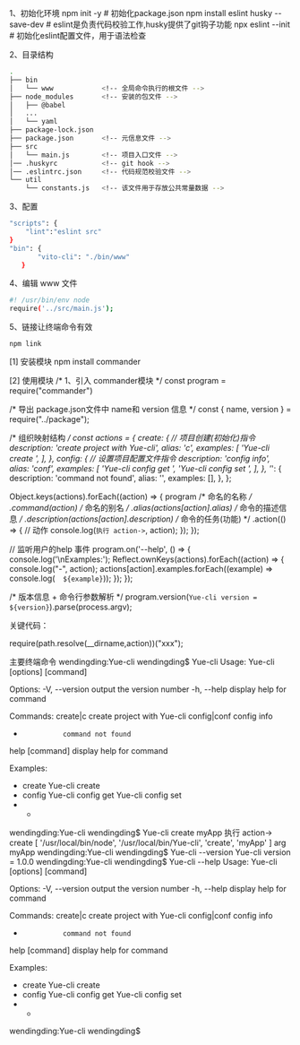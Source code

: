 
<!-- 第一阶段：让 Yue-cli 可用 -->
1、初始化环境
npm init -y                         # 初始化package.json
npm install eslint husky --save-dev # eslint是负责代码校验工作,husky提供了git钩子功能
npx eslint --init                   # 初始化eslint配置文件，用于语法检查

2、目录结构
```bash
.
├── bin
│   └── www            <!-- 全局命令执行的根文件 -->
├── node_modules       <!-- 安装的包文件 -->
│   ├── @babel
│   ...
│   └── yaml
├── package-lock.json
├── package.json       <!-- 元信息文件 -->
├── src       
│   └── main.js        <!-- 项目入口文件 -->
│── .huskyrc           <!-- git hook -->
│── .eslintrc.json     <!-- 代码规范校验文件 -->
└── util
    └── constants.js   <!-- 该文件用于存放公共常量数据 -->
```

3、配置
```bash
"scripts": {
    "lint":"eslint src"
}
"bin": {
       "vito-cli": "./bin/www"
   }
```
4、编辑 www 文件
```bash
#! /usr/bin/env node
require('../src/main.js');
```

5、链接让终端命令有效
```
npm link
```

<!-- 第二阶段 让 Yue-cli 拥有help等配置项 -->

[1] 安装模块
npm install commander

[2] 使用模块
/* 1、引入 commander模块 */
const program = require("commander")

/* 导出 package.json文件中 name和 version 信息 */
const { name, version } = require("../package");


/* 组织映射结构 */
const actions = {
    create: { // 项目创建(初始化)指令
        description: 'create project with Yue-cli',
        alias: 'c',
        examples: [
            'Yue-cli create <project-name>',
        ],
    },
    config: { // 设置项目配置文件指令
        description: 'config info',
        alias: 'conf',
        examples: [
            'Yue-cli config get <k>',
            'Yue-cli config set <k> <v>',
        ],
    },
    '*': {
        description: 'command not found',
        alias: '',
        examples: [],
    },
};

Object.keys(actions).forEach((action) => {
    program
    /* 命名的名称 */
        .command(action)
        /* 命名的别名 */
        .alias(actions[action].alias)
        /* 命令的描述信息 */
        .description(actions[action].description)
        /* 命令的任务(功能) */
        .action(() => { // 动作
            console.log(`执行 action->`, action);
        });
});

// 监听用户的help 事件
program.on('--help', () => {
    console.log('\nExamples:');
    Reflect.ownKeys(actions).forEach((action) => {
        console.log("-", action);
        actions[action].examples.forEach((example) => console.log(`  ${example}`));
    });
});

/* 版本信息 + 命令行参数解析 */
program.version(`Yue-cli version = ${version}`).parse(process.argv);

<!-- 第三阶段 实现每个配置参数的动作 譬如 Yue-cli create 应该创建项目-->
关键代码：
<!-- require 加载模块得到的是函数，后面跟上()表示函数调用，并把参数传递给函数。 -->
<!-- 如果是 Yue-cli create xxx 那么就加载 create.js 文件，并传递 xxx 给函数 -->
<!-- 如果是 Yue-cli config ccc 那么就加载 config.js 文件，并传递 ccc 给函数 -->
require(path.resolve(__dirname,action))("xxx");  

<!-- 第四阶段 实现 create 初始化项目的命令 -->
<!-- 核心过程 -->
<!-- (1) 通过 npm install axios 安装 axios 以发送网络请求下载初始化项目需要用到的模板文件。 -->
<!-- (2) 封装异步发请求的代码以获取模板信息-->
<!-- (3) 通过 npm install ora 安装 ora 并引入到项目中(作用是显示一些提示信息)  -->
<!-- (4) 封装提示信息的函数 -->
<!-- (5) 安装选择模板的 Node 模块 npm install inquirer 并引入-->
<!-- (6) 使用inquirer.prompt({})来交互和选择用来创建项目的模板文件 -->
<!-- (7) 使用inquirer.prompt({})来交互和选择需要的版本信息-->
<!-- (8) 通过 cpn 来下载用户选择的对应版本的模板文件，如果需要渲染那么还需要先动态的融合 -->





主要终端命令
wendingding:Yue-cli wendingding$ Yue-cli 
Usage: Yue-cli [options] [command]

Options:
  -V, --version   output the version number
  -h, --help      display help for command

Commands:
  create|c        create project with Yue-cli
  config|conf     config info
  *               command not found
  help [command]  display help for command

Examples:
- create
  Yue-cli create <project-name>
- config
  Yue-cli config get <k>
  Yue-cli config set <k> <v>
- *
wendingding:Yue-cli wendingding$ Yue-cli create myApp
执行 action-> create
[ '/usr/local/bin/node',
  '/usr/local/bin/Yue-cli',
  'create',
  'myApp' ]
arg myApp
wendingding:Yue-cli wendingding$ Yue-cli --version
Yue-cli version = 1.0.0
wendingding:Yue-cli wendingding$ Yue-cli --help
Usage: Yue-cli [options] [command]

Options:
  -V, --version   output the version number
  -h, --help      display help for command

Commands:
  create|c        create project with Yue-cli
  config|conf     config info
  *               command not found
  help [command]  display help for command

Examples:
- create
  Yue-cli create <project-name>
- config
  Yue-cli config get <k>
  Yue-cli config set <k> <v>
- *
wendingding:Yue-cli wendingding$ 